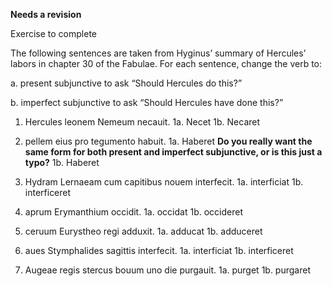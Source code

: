**Needs a revision**

Exercise to complete

The following sentences are taken from Hyginus’ summary of Hercules’ labors in chapter 30 of the Fabulae. For each sentence, change the verb to:

a. present subjunctive to ask “Should Hercules do this?”

b. imperfect subjunctive to ask “Should Hercules have done this?”

1. Hercules leonem Nemeum necauit.
  1a. Necet
  1b. Necaret
  
2. pellem eius pro tegumento habuit.
  1a. Haberet **Do you really want the same form for both present and imperfect subjunctive, or is this just a typo?**
  1b. Haberet
  
3. Hydram Lernaeam cum capitibus nouem interfecit.
  1a. interficiat
  1b. interficeret
  
4. aprum Erymanthium occidit.
  1a. occidat
  1b. occideret
  
5. ceruum Eurystheo regi adduxit.
  1a. adducat
  1b. adduceret
  
6. aues Stymphalides sagittis interfecit.
  1a. interficiat
  1b. interficeret
  
7. Augeae regis stercus bouum uno die purgauit.
  1a. purget
  1b. purgaret
